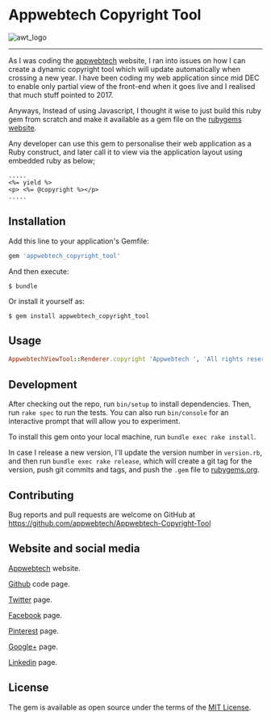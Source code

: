# Appwebtech Copyright Tool


![awt_logo](https://user-images.githubusercontent.com/13242902/35071392-6d4f09f4-fbd8-11e7-90de-f164b5e634ee.png)
<hr>

As I was coding the [appwebtech](http://theappwebtech.com/) website, I ran into issues on how I can create a dynamic copyright tool which will update automatically when crossing a new year. I have been coding my web application since mid DEC to enable only partial view of the front-end when it goes live and I realised that much stuff pointed to 2017.

Anyways, Instead of using Javascript, I thought it wise to just build this ruby gem from scratch and make it available as a gem file on the [rubygems website](https://rubygems.org/).

Any developer can use this gem to personalise their web application as a Ruby construct, and later call it to view via the application layout using embedded ruby as below; 

```erb
.....
<%= yield %> 
<p> <%= @copyright %></p>
.....
```


## Installation

Add this line to your application's Gemfile:

```ruby
gem 'appwebtech_copyright_tool'
```

And then execute:

    $ bundle

Or install it yourself as:

    $ gem install appwebtech_copyright_tool

## Usage

```ruby
AppwebtechViewTool::Renderer.copyright 'Appwebtech ', 'All rights reserved'
```

## Development

After checking out the repo, run `bin/setup` to install dependencies. Then, run `rake spec` to run the tests. You can also run `bin/console` for an interactive prompt that will allow you to experiment.

To install this gem onto your local machine, run `bundle exec rake install`. 

In case I release a new version, I'll update the version number in `version.rb`, and then run `bundle exec rake release`, which will create a git tag for the version, push git commits and tags, and push the `.gem` file to [rubygems.org](https://rubygems.org). 

## Contributing

Bug reports and pull requests are welcome on GitHub at https://github.com/appwebtech/Appwebtech-Copyright-Tool

## Website and social media

[Appwebtech](http://www.theappwebtech.com/) website.

[Github](https://github.com/appwebtech) code page.

[Twitter](https://twitter.com/appwebtech) page.

[Facebook](https://www.facebook.com/appwebtech/) page.

[Pinterest](https://it.pinterest.com/appwebtech/) page.

[Google+](https://plus.google.com/u/1/104000565731100573953) page.

[Linkedin](https://www.linkedin.com/company/appwebtech/) page.

 


## License


The gem is available as open source under the terms of the [MIT License](https://opensource.org/licenses/MIT).
